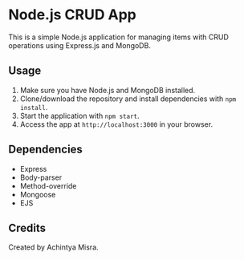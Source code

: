 # Node.js CRUD App

This is a simple Node.js application for managing items with CRUD operations using Express.js and MongoDB.

## Usage

1. Make sure you have Node.js and MongoDB installed.
2. Clone/download the repository and install dependencies with `npm install`.
3. Start the application with `npm start`.
4. Access the app at `http://localhost:3000` in your browser.

## Dependencies

- Express
- Body-parser
- Method-override
- Mongoose
- EJS

## Credits

Created by Achintya Misra.
